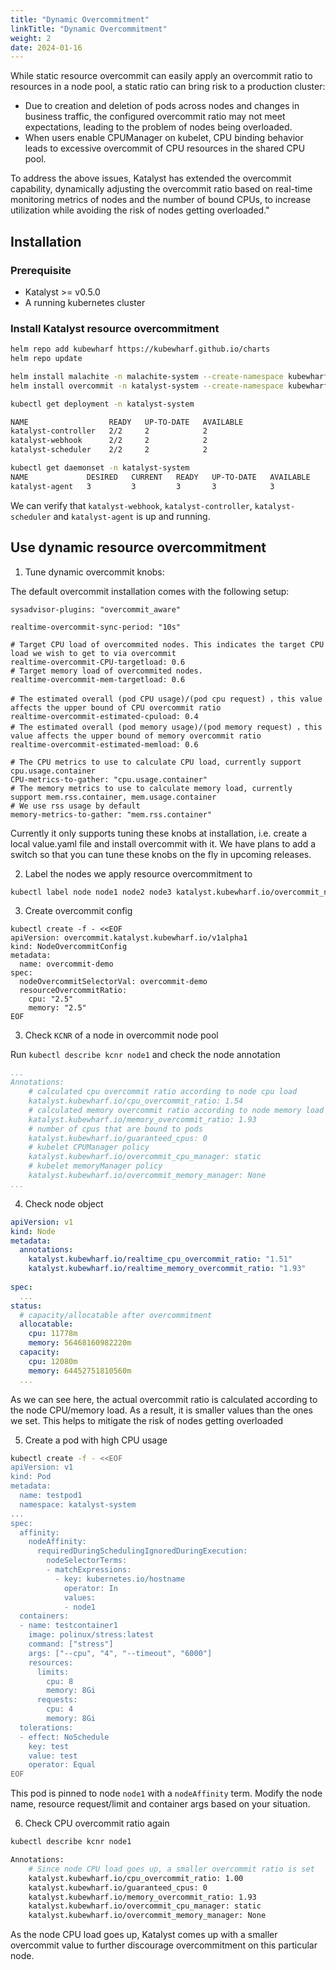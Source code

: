```yaml
---
title: "Dynamic Overcommitment"
linkTitle: "Dynamic Overcommitment"
weight: 2
date: 2024-01-16
---
```

While static resource overcommit can easily apply an overcommit ratio to resources in a node pool, a static ratio can bring risk to a production cluster:
- Due to creation and deletion of pods across nodes and changes in business traffic, the configured overcommit ratio may not meet expectations, leading to the problem of nodes being overloaded.
- When users enable CPUManager on kubelet, CPU binding behavior leads to excessive overcommit of CPU resources in the shared CPU pool.

To address the above issues, Katalyst has extended the overcommit capability, dynamically adjusting the overcommit ratio based on real-time monitoring metrics of nodes and the number of bound CPUs, to increase utilization while avoiding the risk of nodes getting overloaded."

## Installation

### Prerequisite
- Katalyst >= v0.5.0
- A running kubernetes cluster

### Install Katalyst resource overcommitment
```bash
helm repo add kubewharf https://kubewharf.github.io/charts
helm repo update

helm install malachite -n malachite-system --create-namespace kubewharf/malachite
helm install overcommit -n katalyst-system --create-namespace kubewharf/katalyst-overcommit 
```


```bash
kubectl get deployment -n katalyst-system

NAME                  READY   UP-TO-DATE   AVAILABLE
katalyst-controller   2/2     2            2           
katalyst-webhook      2/2     2            2        
katalyst-scheduler    2/2     2            2

kubectl get daemonset -n katalyst-system
NAME             DESIRED   CURRENT   READY   UP-TO-DATE   AVAILABLE
katalyst-agent   3         3         3       3            3        
```
We can verify that `katalyst-webhook`, `katalyst-controller`, `katalyst-scheduler` and `katalyst-agent` is up and running.

## Use dynamic resource overcommitment

1. Tune dynamic overcommit knobs:

The default overcommit installation comes with the following setup:
```
sysadvisor-plugins: "overcommit_aware"

realtime-overcommit-sync-period: "10s"

# Target CPU load of overcommited nodes. This indicates the target CPU load we wish to get to via overcommit
realtime-overcommit-CPU-targetload: 0.6
# Target memory load of overcommited nodes.
realtime-overcommit-mem-targetload: 0.6

# The estimated overall (pod CPU usage)/(pod cpu request) ，this value affects the upper bound of CPU overcommit ratio
realtime-overcommit-estimated-cpuload: 0.4
# The estimated overall (pod memory usage)/(pod memory request) ，this value affects the upper bound of memory overcommit ratio
realtime-overcommit-estimated-memload: 0.6

# The CPU metrics to use to calculate CPU load, currently support cpu.usage.container
CPU-metrics-to-gather: "cpu.usage.container"
# The memory metrics to use to calculate memory load, currently support mem.rss.container, mem.usage.container
# We use rss usage by default
memory-metrics-to-gather: "mem.rss.container" 
```
Currently it only supports tuning these knobs at installation, i.e. create a local value.yaml file and install overcommit with it.
We have plans to add a switch so that you can tune these knobs on the fly in upcoming releases.

2. Label the nodes we apply resource overcommitment to
```bash
kubectl label node node1 node2 node3 katalyst.kubewharf.io/overcommit_node_pool=overcommit-demo
```

3. Create overcommit config

```shell
kubectl create -f - <<EOF
apiVersion: overcommit.katalyst.kubewharf.io/v1alpha1
kind: NodeOvercommitConfig
metadata:
  name: overcommit-demo
spec:
  nodeOvercommitSelectorVal: overcommit-demo
  resourceOvercommitRatio:
    cpu: "2.5"
    memory: "2.5"
EOF
```

3. Check `KCNR` of a node in overcommit node pool

Run `kubectl describe kcnr node1` and check the node annotation

```yaml
...
Annotations: 
    # calculated cpu overcommit ratio according to node cpu load
    katalyst.kubewharf.io/cpu_overcommit_ratio: 1.54
    # calculated memory overcommit ratio according to node memory load
    katalyst.kubewharf.io/memory_overcommit_ratio: 1.93
    # number of cpus that are bound to pods
    katalyst.kubewharf.io/guaranteed_cpus: 0
    # kubelet CPUManager policy
    katalyst.kubewharf.io/overcommit_cpu_manager: static
    # kubelet memoryManager policy
    katalyst.kubewharf.io/overcommit_memory_manager: None
...
```

4. Check node object

```yaml
apiVersion: v1
kind: Node
metadata:
  annotations:
    katalyst.kubewharf.io/realtime_cpu_overcommit_ratio: "1.51"
    katalyst.kubewharf.io/realtime_memory_overcommit_ratio: "1.93"
    
spec:
  ...
status:
  # capacity/allocatable after overcommitment
  allocatable:
    cpu: 11778m
    memory: 56468160982220m
  capacity:
    cpu: 12080m
    memory: 64452751810560m
  ...
```

As we can see here, the actual overcommit ratio is calculated according to the node CPU/memory load.
As a result, it is smaller values than the ones we set. This helps to mitigate the risk of nodes getting overloaded

5. Create a pod with high CPU usage

```bash
kubectl create -f - <<EOF
apiVersion: v1
kind: Pod
metadata:
  name: testpod1
  namespace: katalyst-system
...
spec:
  affinity:
    nodeAffinity:
      requiredDuringSchedulingIgnoredDuringExecution:
        nodeSelectorTerms:
        - matchExpressions:
          - key: kubernetes.io/hostname
            operator: In
            values:
            - node1
  containers:
  - name: testcontainer1
    image: polinux/stress:latest
    command: ["stress"]
    args: ["--cpu", "4", "--timeout", "6000"]
    resources:
      limits:
        cpu: 8
        memory: 8Gi
      requests:
        cpu: 4
        memory: 8Gi
  tolerations:
  - effect: NoSchedule
    key: test
    value: test
    operator: Equal
EOF
```

This pod is pinned to node `node1` with a `nodeAffinity` term. Modify the node name, resource request/limit and container args based on your situation.

6. Check CPU overcommit ratio again

```bash
kubectl describe kcnr node1

Annotations:  
    # Since node CPU load goes up, a smaller overcommit ratio is set
    katalyst.kubewharf.io/cpu_overcommit_ratio: 1.00
    katalyst.kubewharf.io/guaranteed_cpus: 0
    katalyst.kubewharf.io/memory_overcommit_ratio: 1.93
    katalyst.kubewharf.io/overcommit_cpu_manager: static
    katalyst.kubewharf.io/overcommit_memory_manager: None
```
As the node CPU load goes up, Katalyst comes up with a smaller overcommit value to further discourage overcommitment on this particular node.